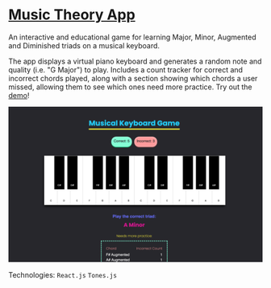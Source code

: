 # [Music Theory App](https://cmillecan.github.io/music-app/)


An interactive and educational game for learning Major, Minor, Augmented and Diminished triads on a musical keyboard.

The app displays a virtual piano keyboard and generates a random note and quality (i.e. "G Major") to play. Includes a count tracker for correct and incorrect chords played, along with a section showing which chords a user missed, allowing them to see which ones need more practice. Try out the [demo](https://cmillecan.github.io/music-app/)!

![music app screenshot](src/images/music-app.png)

Technologies:
`React.js` `Tones.js`